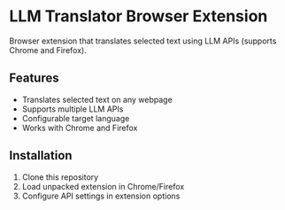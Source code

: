 # LLM Translator Browser Extension

Browser extension that translates selected text using LLM APIs (supports Chrome and Firefox).

## Features
- Translates selected text on any webpage
- Supports multiple LLM APIs
- Configurable target language
- Works with Chrome and Firefox

## Installation
1. Clone this repository
2. Load unpacked extension in Chrome/Firefox
3. Configure API settings in extension options